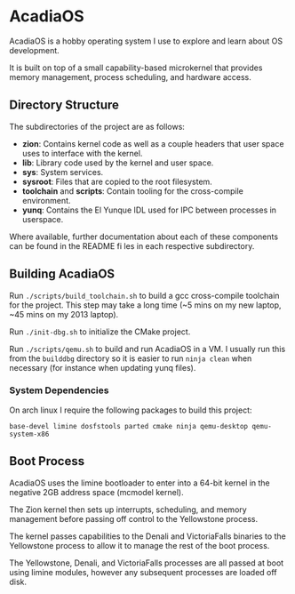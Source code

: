 # AcadiaOS

AcadiaOS is a hobby operating system I use to explore and learn about OS development.

It is built on top of a small capability-based microkernel that provides
memory management, process scheduling, and hardware access.

## Directory Structure

The subdirectories of the project are as follows:
- **zion**: Contains kernel code as well as a couple headers that user space uses to interface with 
the kernel.
- **lib**: Library code used by the kernel and user space.
- **sys**: System services.
- **sysroot**: Files that are copied to the root filesystem.
- **toolchain** and **scripts**: Contain tooling for the cross-compile environment.
- **yunq**: Contains the El Yunque IDL used for IPC between processes in userspace.

Where available, further documentation about each of these components can be found in the README fi
les in each respective subdirectory.

## Building AcadiaOS

Run `./scripts/build_toolchain.sh` to build a gcc cross-compile toolchain for the project. This
step may take a long time (~5 mins on my new laptop, ~45 mins on my 2013 laptop).

Run `./init-dbg.sh` to initialize the CMake project.

Run `./scripts/qemu.sh` to build and run AcadiaOS in a VM. I usually run this from the `builddbg`
directory so it is easier to run `ninja clean` when necessary (for instance when updating yunq
files).

### System Dependencies

On arch linux I require the following packages to build this project:

`base-devel limine dosfstools parted cmake ninja qemu-desktop qemu-system-x86`

## Boot Process

AcadiaOS uses the limine bootloader to enter into a 64-bit kernel in the negative 2GB address space 
(mcmodel kernel).

The Zion kernel then sets up interrupts, scheduling, and memory management before passing off 
control to the Yellowstone process.

The kernel passes capabilities to the Denali and VictoriaFalls binaries to the Yellowstone process 
to allow it to manage the rest of the boot process.

The Yellowstone, Denali, and VictoriaFalls processes are all passed at boot using limine modules, 
however any subsequent processes are loaded off disk.
